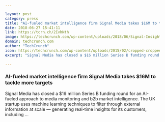 ```yaml
---

layout: post
category: press
title: "AI-fueled market intelligence firm Signal Media takes $16M to tackle more targets"
date: 2018-06-27 15:41:11
link: https://tcrn.ch/2IvhNth
image: https://techcrunch.com/wp-content/uploads/2018/06/Signal-Insights-dashboard.png?w=619
domain: techcrunch.com
author: "TechCrunch"
icon: https://techcrunch.com/wp-content/uploads/2015/02/cropped-cropped-favicon-gradient.png?w=180
excerpt: "Signal Media has closed a $16 million Series B funding round for an AI-fueled approach to media monitoring and b2b market intelligence. The UK startup uses machine learning techniques to filter through external information at scale — generating real-time insights for its customers, including …"

---
```


### AI-fueled market intelligence firm Signal Media takes $16M to tackle more targets

Signal Media has closed a $16 million Series B funding round for an AI-fueled approach to media monitoring and b2b market intelligence. The UK startup uses machine learning techniques to filter through external information at scale — generating real-time insights for its customers, including …